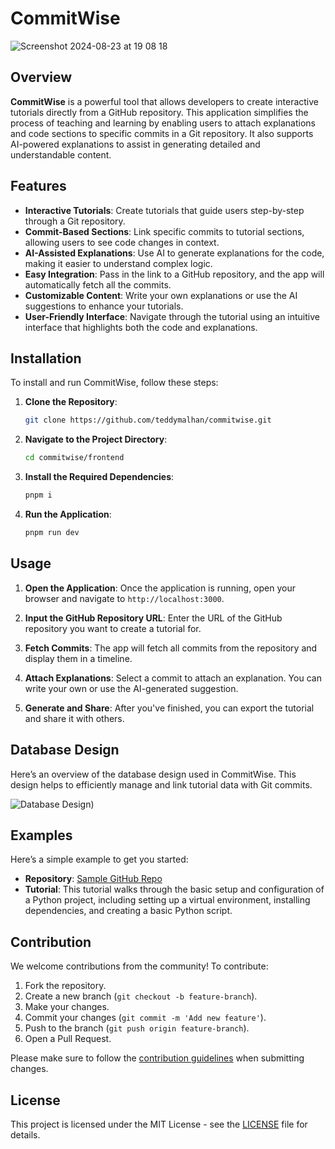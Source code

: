 # CommitWise 
![Screenshot 2024-08-23 at 19 08 18](https://github.com/user-attachments/assets/7e56b840-77d4-49d4-ab64-80357ae4f8da)

## Overview

**CommitWise** is a powerful tool that allows developers to create interactive tutorials directly from a GitHub repository. This application simplifies the process of teaching and learning by enabling users to attach explanations and code sections to specific commits in a Git repository. It also supports AI-powered explanations to assist in generating detailed and understandable content.

## Features

- **Interactive Tutorials**: Create tutorials that guide users step-by-step through a Git repository.
- **Commit-Based Sections**: Link specific commits to tutorial sections, allowing users to see code changes in context.
- **AI-Assisted Explanations**: Use AI to generate explanations for the code, making it easier to understand complex logic.
- **Easy Integration**: Pass in the link to a GitHub repository, and the app will automatically fetch all the commits.
- **Customizable Content**: Write your own explanations or use the AI suggestions to enhance your tutorials.
- **User-Friendly Interface**: Navigate through the tutorial using an intuitive interface that highlights both the code and explanations.

## Installation

To install and run CommitWise, follow these steps:

1. **Clone the Repository**:
    ```bash
    git clone https://github.com/teddymalhan/commitwise.git
    ```
   
2. **Navigate to the Project Directory**:
    ```bash
    cd commitwise/frontend
    ```

3. **Install the Required Dependencies**:
    ```bash
    pnpm i
    ```

4. **Run the Application**:
    ```bash
    pnpm run dev
    ```

## Usage

1. **Open the Application**:
    Once the application is running, open your browser and navigate to `http://localhost:3000`.

2. **Input the GitHub Repository URL**:
    Enter the URL of the GitHub repository you want to create a tutorial for.

3. **Fetch Commits**:
    The app will fetch all commits from the repository and display them in a timeline.

4. **Attach Explanations**:
    Select a commit to attach an explanation. You can write your own or use the AI-generated suggestion.

5. **Generate and Share**:
    After you've finished, you can export the tutorial and share it with others.

## Database Design

Here’s an overview of the database design used in CommitWise. This design helps to efficiently manage and link tutorial data with Git commits.

![Database Design](https://github.com/user-attachments/assets/f32f4af4-fa04-4b99-a788-4bf5511f806c))

## Examples

Here’s a simple example to get you started:

- **Repository**: [Sample GitHub Repo](https://github.com/yourusername/sample-repo)
- **Tutorial**: This tutorial walks through the basic setup and configuration of a Python project, including setting up a virtual environment, installing dependencies, and creating a basic Python script.

## Contribution

We welcome contributions from the community! To contribute:

1. Fork the repository.
2. Create a new branch (`git checkout -b feature-branch`).
3. Make your changes.
4. Commit your changes (`git commit -m 'Add new feature'`).
5. Push to the branch (`git push origin feature-branch`).
6. Open a Pull Request.

Please make sure to follow the [contribution guidelines](CONTRIBUTING.md) when submitting changes.

## License

This project is licensed under the MIT License - see the [LICENSE](LICENSE) file for details.
